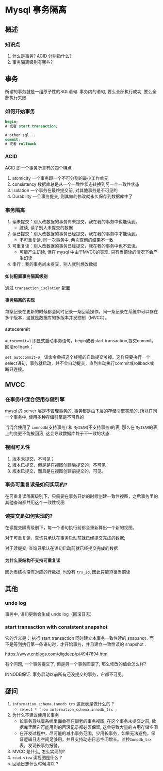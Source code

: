 # Mysql 事务隔离

## 概述

### 知识点

1. 什么是事务? ACID 分别指什么?
2. 事务隔离级别有哪些?


## 事务

所谓的事务就是一组原子性的SQL语句.
事务内的语句, 要么全部执行成功, 要么全部执行失败.

### 如何开始事务

```sql
begin;
# 或者 start transaction;

# other sql...
commit;
# 或者 rollback
```

### ACID

ACID 即一个事务所具有的四个特点

1. atomicity 一个事务即一个不可分割的最小工作单元
2. consistency  数据库总是从一个一致性状态转换到另一个一致性状态
3. Isolation  一个事务在最终提交前, 对其他事务是不可见的
4. Durability 一旦事务提交, 则其做的修改就永久保存到数据库中了

### 事务隔离

1. 读未提交：别人改数据的事务尚未提交，我在我的事务中也能读到。 
   - 脏读, 读了别人未提交的数据
2. 读已提交：别人改数据的事务已经提交，我在我的事务中才能读到。
   - 不可重复读, 同一次事务中, 两次查询的结果不一致
3. 可重复读：别人改数据的事务已经提交，我在我的事务中也不去读。
   - 可能产生幻读, 但在 mysql 中由于MVCC的实现, 只有当前读的情况下会产生幻读
4. 串行：我的事务尚未提交，别人就别想改数据

#### 如何配置事务隔离级别

通过 `transaction_isolation` 配置

#### 事务隔离的实现

每条记录在更新的时候都会同时记录一条回滚操作。同一条记录在系统中可以存在多个版本，这就是数据库的多版本并发控制（MVCC）。

####  autocommit

`autocommit=1` 即显式启动事务语句，begin或者start transaction,提交commit，回滚rollback；

`set autocommit=0`，该命令会把这个线程的自动提交关掉。这样只要执行一个select语句，事务就启动，并不会自动提交，直到主动执行commit或rollback或断开连接。

## MVCC

### 在事务中混合使用存储引擎

mysql 的 server 层是不管理事务的, 事务都是由下层的存储引擎实现的, 所以在同一个事务中, 使用多种存储引擎是不可靠的

当混合使用了 `innnodb`(支持事务) 和 `MyISAM`(不支持事务)的表,  那么在 `MyISAM`的表上的变更不能被回滚, 这会导致数据库处于不一致的状态.

### 视图可见性

1. 版本未提交，不可见；
2. 版本已提交，但是是在视图创建后提交的，不可见；
3. 版本已提交，而且是在视图创建前提交的，可见。

### 事务可重复读是如何实现的?

在可重复读隔离级别下，只需要在事务开始的时候创建一致性视图，之后事务里的其他查询都共用这个一致性视图

### 读提交是如何实现的?

在读提交隔离级别下，每一个语句执行前都会重新算出一个新的视图。

对于可重复读，查询只承认在事务启动前就已经提交完成的数据;

对于读提交, 查询只承认在语句启动前就已经提交完成的数据

#### 为什么表结构不支持可重复读

因为表结构没有对应的行数据, 也没有 `trx_id`, 因此只能遵循当前读



## 其他

### undo log

事务中, 语句更新会生成 undo log（回滚日志）

### start transaction with consistent snapshot

它的含义是： 执行 start transaction 同时建立本事务一致性读的 snapshot . 而不是等到执行第一条语句时，才开始事务，并且建立一致性读的 snapshot .

https://www.cnblogs.com/digdeep/p/4947694.html



有个问题, 一个事务提交了, 但是另一个事务回滚了, 那么修改的值会怎么样?

INNODB保证: 事务启动以前所有还没提交的事务，它都不可见。






## 疑问

1. `information_schema.innodb_trx` 这张表是做什么的 ?
   - `select * from information_schema.innodb_trx ;`
2. 为什么不建议使用长事务
   - 长事务意味着系统里面会存在很老的事务视图, 在这个事务未提交之前, 数据库里面它可能用到的回滚记录都必须保留, 这会导致大量的占用存储空间
   - 在开发过程中，尽可能的减小事务范围，少用长事务，如果无法避免，保证逻辑日志空间足够用，并且支持动态日志空间增长。监控`Innodb_trx`表，发现长事务报警。
3. MVCC 是什么, 怎么实现的?
4. `read-view` 读视图是什么 ? 
5. 回滚日志什么时候清除 ?
